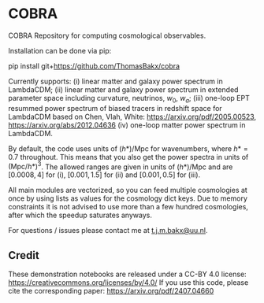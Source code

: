 # COBRA
COBRA Repository for computing cosmological observables.

Installation can be done via pip:

pip install git+https://github.com/ThomasBakx/cobra

Currently supports: (i) linear matter and galaxy power spectrum in LambdaCDM; (ii) linear matter and galaxy power spectrum in extended parameter space including curvature, neutrinos, $w_0$, $w_a$; (iii) one-loop EPT resummed power spectrum of biased tracers in redshift space for LambdaCDM based on Chen, Vlah, White: https://arxiv.org/pdf/2005.00523, https://arxiv.org/abs/2012.04636 (iv) one-loop matter power spectrum in LambdaCDM.

By default, the code uses units of $(h*)/\text{Mpc}$ for wavenumbers, where $h* = 0.7$ throughout. This means that you also get the power spectra in units of $(\text{Mpc}/h*)^3$. The allowed ranges are given in units of $(h*)/\text{Mpc}$ and are $[0.0008,4]$ for (i), $[0.001,1.5]$ for (ii) and $[0.001,0.5]$ for (iii).   

All main modules are vectorized, so you can feed multiple cosmologies at once by using lists as values for the cosmology dict keys. Due to memory constraints it is not advised to use more than a few hundred cosmologies, after which the speedup saturates anyways. 

For questions / issues please contact me at t.j.m.bakx@uu.nl.

## Credit

These demonstration notebooks are released under a CC-BY 4.0 license: https://creativecommons.org/licenses/by/4.0/
If you use this code, please cite the corresponding paper: https://arxiv.org/pdf/2407.04660
